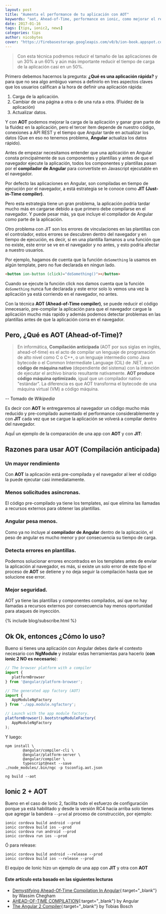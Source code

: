 ```yaml
---
layout: post
title: "Aumenta el performance de tu aplicación con AOT"
keywords: "aot, Ahead-of-Time, performance en ionic, como mejorar el rendimiento en ionic, performance"
date: 2017-01-16
tags: [tips, ionic2, news]
categories: tips
author: nicobytes
cover: "https://firebasestorage.googleapis.com/v0/b/ion-book.appspot.com/o/posts%2FAumenta%20el%20performance%20de%20tu%20app%20con%20AOT.jpg?alt=media"
---
```


> Con esta técnica podremos reducir el tamaño de las aplicaciones de un 30% a un 60% y aún más importante reducir el tiempo de carga de la aplicación casi en un 50%.

<amp-img width="1024" height="512" layout="responsive" src="https://firebasestorage.googleapis.com/v0/b/ion-book.appspot.com/o/posts%2FAumenta%20el%20performance%20de%20tu%20app%20con%20AOT.jpg?alt=media" alt="Aumenta el performance de tu aplicación con AOT"></amp-img>

Primero debemos hacernos la pregunta: **¿Qué es una aplicación rápida?** y para que no sea algo ambiguo vamos a definirlo en tres aspectos claves que los usuarios califican a la hora de definir una aplicación rápida:

1. Carga de la aplicación.
1. Cambiar de una página a otra o de una ruta a otra. (Fluidez de la aplicación)
1. Actualizar datos.

Y con **AOT** podemos mejorar la carga de la aplicación y ganar gran parte de la fluidez en la aplicación, pero el tercer ítem depende de nuestro código, conexiones a API REST y el tiempo que Angular tarde en actualizar los datos (Que en eso no tenemos problema, **Angular** actualiza los datos rápido).

Antes de empezar necesitamos entender que una aplicación en Angular consta principalmente de sus componentes y plantillas y antes de que el navegador ejecute la aplicación, todos los componentes y plantillas pasan por el **compilador de Angular** para convertiste en Javascript ejecutable en el navegador.

Por defecto las aplicaciones en Angular, son compiladas en tiempo de ejecución por el navegador, a está estrategia se le conoce como **JIT (Just-in-Time compiler)**.

Pero esta estrategia tiene un gran problema, la aplicación podría tardar mucho más en cargarse debido a que primero debe compilarse en el navegador. Y puede pesar más, ya que incluye el compilador de Angular como parte de la aplicación.

Otro problema con JIT son los errores de vinculaciones en las plantillas con el controlador, estos errores se descubren dentro del navegador y en tiempo de ejecución, es decir, sí en una plantilla llamanos a una función que no existe, este error se ve en el navegador y no antes, y esto podría afectar a nuestro usuarios.

Por ejemplo, hagamos de cuenta que la función `doSomething` la usamos en algún template, pero no fue declarada en ningun lado.

```html
<button ion-button (click)="doSomething()"></button>
```

Cuando se ejecute la función click nos damos cuenta que la función `doSomething` nunca fue declarada y este error solo lo vemos una vez la aplicación ya está corriendo en el navegador, no antes.

Con la técnica **AOT (Ahead-of-Time compiler)**, se puede reducir el código innecesario, pre-compilar la aplicación para que el navegador cargue la aplicación mucho más rapido y además podemos detectar problemas en las plantillas antes de que la aplicación corra en el navegador.

## Pero, ¿Qué es AOT (Ahead-of-Time)?

> En informática, **Compilación anticipada** (AOT por sus siglas en inglés, ahead-of-time) es el acto de compilar un lenguaje de programación de alto nivel como C o C++, o un lenguaje intermedio como Java bytecode o el Common Intermediate Language (CIL) de .NET, a un **código de máquina nativo** (dependiente del sistema) con la intención de ejecutar el archivo binario resultante nativamente.
**AOT produce código máquina optimizado**, igual que un compilador nativo "estándar". La diferencia es que AOT transforma el bytecode de una máquina virtual (VM) a código máquina.

-- Tomado de *Wikipedia* 

Es decir con **AOT** le entregaremos al navegador un código mucho más reducido y pre-compilado aumentado el performance considerablemente y con **JIT** cada vez que se cargue la aplicación se volverá a compilar dentro del navegador.

AquÍ un ejemplo de la comparación de una app con **AOT** y con **JIT**:

<amp-img width="1942" height="830" layout="responsive" src="https://s3.amazonaws.com/media-p.slid.es/uploads/129681/images/3335665/Developer_Tools_-_http_localhost_8000__2016-12-12_00-44-58.png" alt="jit vs aot"></amp-img>

## Razones para usar AOT (Compilación anticipada)

### Un mayor rendimiento

Con **AOT** la aplicación está pre-compilada y el navegador al leer el código la puede ejecutar casi inmediatamente. 

### Menos solicitudes asíncronas.

El código pre-compilado ya tiene los templates, así que elimina las llamadas a recursos externos para obtener las plantillas.

### Angular pesa menos.

Como ya no incluye al **compilador de Angular** dentro de la aplicación, el peso de angular es mucho menor y por consecuencia su tiempo de carga.

### Detecta errores en plantillas.

Podemos solucionar errores encontrados en los templates antes de enviar la aplicación al navegador, es más, si existe un solo error de este tipo el proceso de **AOT** se detiene y no deja seguir la compilación hasta que se solucione ese error.

### Mejor seguridad.

AOT ya tiene las plantillas y componentes compilados, así que no hay llamadas a recursos externos por consecuencia hay menos oportunidad para ataques de inyección.

{% include blog/subscribe.html %}

## Ok Ok, entonces ¿Cómo lo uso?

Bueno si tienes una aplicación con Angular debes darle el contexto necesario con **NgModule** y instalar estas herramientas para hacerlo (**con ionic 2 NO es necesario**):


```ts
// The browser platform with a compiler
import { 
   platformBrowser 
} from '@angular/platform-browser';

// The generated app factory (AOT)
import { 
   AppModuleNgFactory
} from './app.module.ngfactory';

// Launch with the app module factory.
platformBrowser().bootstrapModuleFactory(
   AppModuleNgFactory
);
```

Y luego:

```
npm install \
        @angular/compiler-cli \
        @angular/platform-server \
        @angular/compiler \
        typescript@next --save
./node_modules/.bin/ngc -p tsconfig.aot.json

ng build --aot
```

## Ionic 2 + AOT

Bueno en el caso de Ionic 2, facilita todo el esfuerzo de configuración porque ya está habilitado y desde la versión RC4 hacia arriba solo tienes que agregar la bandera `--prod` al proceso de construcción, por ejemplo:

```
ionic cordova build android --prod
ionic cordova build ios --prod
ionic cordova run android --prod
ionic cordova run ios --prod
```

Ó para release:

```
ionic cordova build android --release --prod
ionic cordova build ios --release --prod
```

El equipo de Ionic hizo un ejemplo de una app con **JIT** y otra con **AOT**

<amp-img width="1400" height="1200" layout="responsive" src="http://blog.ionic.io/wp-content/uploads/2016/09/beta11-vs-beta12.gif" alt="jit vs aot"></amp-img>


#### Este artículo esta basado en las siguientes lecturas

- [Demystifying Ahead-Of-Time Compilation In Angular](http://slides.com/wassimchegham/demystifying-ahead-of-time-compilation-in-angular-2-aot-jit){:target="_blank"} by Wassim Chegham 
- [AHEAD-OF-TIME COMPILATION](https://angular.io/docs/ts/latest/cookbook/aot-compiler.html){:target="_blank"} by Angular
- [The Angular 2 Compiler](https://www.youtube.com/watch?v=kW9cJsvcsGo){:target="_blank"} by Tobias Bosch